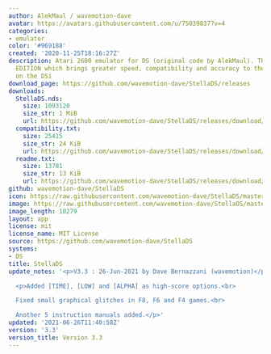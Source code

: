 ```yaml
---
author: AlekMaul / wavemotion-dave
avatar: https://avatars.githubusercontent.com/u/75039837?v=4
categories:
- emulator
color: '#969188'
created: '2020-11-25T18:16:27Z'
description: Atari 2600 emulator for DS (original code by AlekMaul). This is the PHOENIX
  EDITION which brings greater speed, compatibility and accuracy to the emulation
  on the DSi
download_page: https://github.com/wavemotion-dave/StellaDS/releases
downloads:
  StellaDS.nds:
    size: 1093120
    size_str: 1 MiB
    url: https://github.com/wavemotion-dave/StellaDS/releases/download/3.3/StellaDS.nds
  compatibility.txt:
    size: 25415
    size_str: 24 KiB
    url: https://github.com/wavemotion-dave/StellaDS/releases/download/3.3/compatibility.txt
  readme.txt:
    size: 13781
    size_str: 13 KiB
    url: https://github.com/wavemotion-dave/StellaDS/releases/download/3.3/readme.txt
github: wavemotion-dave/StellaDS
icon: https://raw.githubusercontent.com/wavemotion-dave/StellaDS/master/logo.bmp
image: https://raw.githubusercontent.com/wavemotion-dave/StellaDS/master/arm9/gfx/bgTop.png
image_length: 10279
layout: app
license: mit
license_name: MIT License
source: https://github.com/wavemotion-dave/StellaDS
systems:
- DS
title: StellaDS
update_notes: '<p>V3.3 : 26-Jun-2021 by Dave Bernazzani (wavemotion)</p>

  <p>Added [TIME], [LOW] and [ALPHA] as high-score options.<br>

  Fixed small graphical glitches in F8, F6 and F4 games.<br>

  Another 5 instruction manuals added.</p>'
updated: '2021-06-26T11:40:58Z'
version: '3.3'
version_title: Version 3.3
---
```

